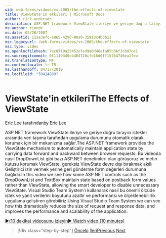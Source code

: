 ```yaml
---
uid: web-forms/videos/vs-2005/the-effects-of-viewstate
title: ViewState'in etkileri | Microsoft Docs
author: rick-anderson
description: ASP.NET framework ViewState ileriye ve geriye doğru tarayıcı gerekir arasında veri taşıma tarafından uygulama durumunu otomatik olarak korumak için bir mekanizma sağlar...
ms.author: riande
ms.date: 02/26/2007
ms.assetid: 112e3efc-6865-4296-80a0-35910c4b3b12
msc.legacyurl: /web-forms/videos/vs-2005/the-effects-of-viewstate
msc.type: video
ms.openlocfilehash: 7ec8719a25452efed9a0d46afa05b36f3cb07ce1
ms.sourcegitcommit: 0f1119340e4464720cfd16d0ff15764746ea1fea
ms.translationtype: MT
ms.contentlocale: tr-TR
ms.lasthandoff: 04/17/2019
ms.locfileid: "59414809"
---
```

# <a name="the-effects-of-viewstate"></a><span data-ttu-id="c07b6-103">ViewState'in etkileri</span><span class="sxs-lookup"><span data-stu-id="c07b6-103">The Effects of ViewState</span></span>

<span data-ttu-id="c07b6-104">Eric Lee tarafından</span><span class="sxs-lookup"><span data-stu-id="c07b6-104">by Eric Lee</span></span>

<span data-ttu-id="c07b6-105">ASP.NET framework ViewState ileriye ve geriye doğru tarayıcı istekler arasında veri taşıma tarafından uygulama durumunu otomatik olarak korumak için bir mekanizma sağlar.</span><span class="sxs-lookup"><span data-stu-id="c07b6-105">The ASP.NET framework provides the ViewState mechanism to automatically maintain application state by carrying data forward and backward between browser requests.</span></span> <span data-ttu-id="c07b6-106">Bu videoda nasıl DropDownList gibi bazı ASP.NET denetimleri olan görüyoruz ve metin kutusu korumak ViewState, gereksiz ViewState devre dışı bırakmak akıllı Geliştirici izin vermek yerine geri gönderme form değerleri durumuna bağlıdır.</span><span class="sxs-lookup"><span data-stu-id="c07b6-106">In this video we see how some ASP.NET controls such as the DropDownList and TextBox maintain state based on postback form values rather than ViewState, allowing the smart developer to disable unnecessary ViewState.</span></span> <span data-ttu-id="c07b6-107">Visual Studio Team System'ı kullanarak nasıl bu önemli ölçüde istek ve yanıt verilerini boyutunu azaltır ve performansı ve ölçeklenebilirlik uygulama geliştiren görebiliriz.</span><span class="sxs-lookup"><span data-stu-id="c07b6-107">Using Visual Studio Team System we can see how this dramatically reduces the size of request and response data, and improves the performance and scalability of the application.</span></span>

[<span data-ttu-id="c07b6-108">&#9654;(10 dakika) videosunu izleyin</span><span class="sxs-lookup"><span data-stu-id="c07b6-108">&#9654; Watch video (10 minutes)</span></span>](https://channel9.msdn.com/Blogs/ASP-NET-Site-Videos/the-effects-of-viewstate)

> [!div class="step-by-step"]
> <span data-ttu-id="c07b6-109">[Önceki](using-the-load-test-agent.md)
> [İleri](how-do-i-integrate-defect-tracking-with-testing.md)</span><span class="sxs-lookup"><span data-stu-id="c07b6-109">[Previous](using-the-load-test-agent.md)
[Next](how-do-i-integrate-defect-tracking-with-testing.md)</span></span>
